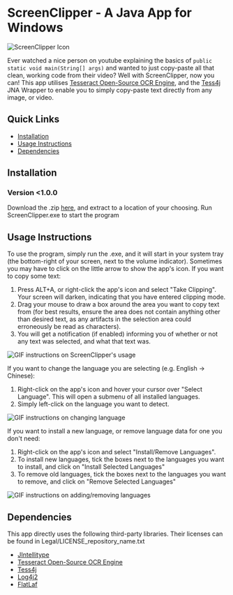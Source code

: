 # ScreenClipper - A Java App for Windows
![ScreenClipper Icon](https://user-images.githubusercontent.com/43889196/170592683-87aeac61-e90e-47c9-bec6-8e949ba89a83.png)

Ever watched a nice person on youtube explaining the basics of ```public static void main(String[] args)``` and wanted to just copy-paste all that clean, working code from their video?  Well with ScreenClipper, now you can! This app utilises [Tesseract Open-Source OCR Engine](https://github.com/tesseract-ocr/tesseract), and the [Tess4j](https://github.com/nguyenq/tess4j) JNA Wrapper to enable you to simply copy-paste text directly from any image, or video. 

## Quick Links
- [Installation](https://github.com/JSanders02/ScreenClipper/edit/master/README.md#installation)
- [Usage Instructions](https://github.com/JSanders02/ScreenClipper/edit/master/README.md#usage-instructions)
- [Dependencies](https://github.com/JSanders02/ScreenClipper/edit/master/README.md#dependencies)

## Installation
### Version <1.0.0
Download the .zip [here](https://github.com/JSanders02/ScreenClipper/releases/download/alpha-release/screenclipper__v_1_0_0.zip), and extract to a location of your choosing. Run ScreenClipper.exe to start the program

## Usage Instructions
To use the program, simply run the .exe, and it will start in your system tray (the bottom-right of your screen, next to the volume indicator). Sometimes you may have to click on the little arrow to show the app's icon.
If you want to copy some text:
1) Press ALT+A, or right-click the app's icon and select "Take Clipping". Your screen will darken, indicating that you have entered clipping mode.
2) Drag your mouse to draw a box around the area you want to copy text from (for best results, ensure the area does not contain anything other than desired text, as any artifacts in the selection area could erroneously be read as characters).
3) You will get a notification (if enabled) informing you of whether or not any text was selected, and what that text was.

![GIF instructions on ScreenClipper's usage](https://user-images.githubusercontent.com/43889196/170590234-5034b1a2-6cd3-4e7b-8606-687d5c33289a.gif)

If you want to change the language you are selecting (e.g. English -> Chinese):
1) Right-click on the app's icon and hover your cursor over "Select Language". This will open a submenu of all installed languages.
2) Simply left-click on the language you want to detect.

![GIF instructions on changing language](https://user-images.githubusercontent.com/43889196/170592429-551334f2-57ff-4322-8ffd-e10e3334e090.gif)

If you want to install a new language, or remove language data for one you don't need:
1) Right-click on the app's icon and select "Install/Remove Languages".
2) To install new languages, tick the boxes next to the languages you want to install, and click on "Install Selected Languages"
3) To remove old languages, tick the boxes next to the languages you want to remove, and click on "Remove Selected Languages"

![GIF instructions on adding/removing languages](https://user-images.githubusercontent.com/43889196/170591089-e6bd7913-9ac4-4e8a-a173-77aa2446106a.gif)

## Dependencies
This app directly uses the following third-party libraries. Their licenses can be found in Legal/LICENSE_repository_name.txt
- [JIntellitype](https://github.com/melloware/jintellitype)
- [Tesseract Open-Source OCR Engine](https://github.com/tesseract-ocr/tesseract)
- [Tess4j](https://github.com/nguyenq/tess4j)
- [Log4j2](https://github.com/apache/logging-log4j2)
- [FlatLaf](https://github.com/JFormDesigner/FlatLaf)
